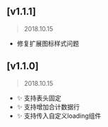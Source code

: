 ## [v1.1.1]
> 2018.10.15
- 修复扩展图标样式问题

## [v1.1.0]
> 2018.10.15
- ✨ 支持表头固定
- ✨ 支持增加合计数据行
- ✨ 支持传入自定义loading组件
